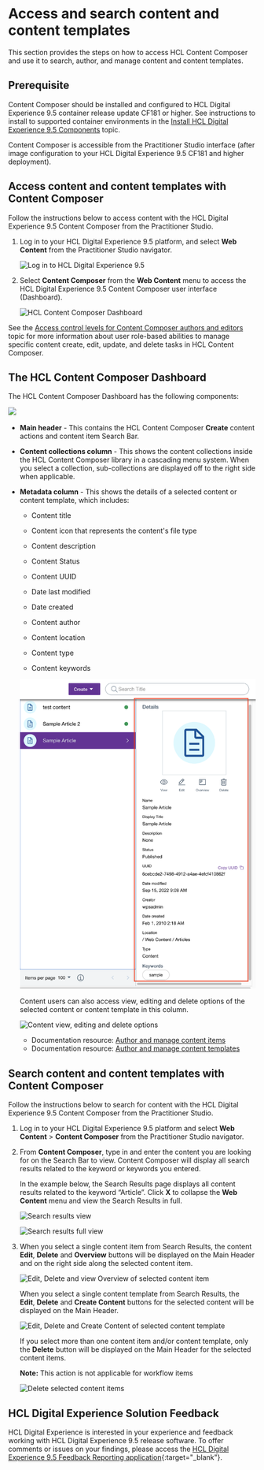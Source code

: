 # Access and search content and content templates

This section provides the steps on how to access HCL Content Composer and use it to search, author, and manage content and content templates.

## Prerequisite

Content Composer should be installed and configured to HCL Digital Experience 9.5 container release update CF181 or higher. See instructions to install to supported container environments in the [Install HCL Digital Experience 9.5 Components](../installation/install_config_cc_dam.md) topic.

Content Composer is accessible from the Practitioner Studio interface \(after image configuration to your HCL Digital Experience 9.5 CF181 and higher deployment\).

## Access content and content templates with Content Composer

Follow the instructions below to access content with the HCL Digital Experience 9.5 Content Composer from the Practitioner Studio.

1.  Log in to your HCL Digital Experience 9.5 platform, and select **Web Content** from the Practitioner Studio navigator.

    ![](../../../assets/HCL_DX_95_Practitioner_Studio_interface.png "Log in to HCL Digital Experience 9.5")

2.  Select **Content Composer** from the **Web Content** menu to access the HCL Digital Experience 9.5 Content Composer user interface \(Dashboard\).

    ![](../../../images/HCL%20Content%20Composer%20dashboard.png "HCL Content Composer Dashboard")


See the [Access control levels for Content Composer authors and editors](../configuration/access_control_levels_author_editor.md) topic for more information about user role-based abilities to manage specific content create, edit, update, and delete tasks in HCL Content Composer.

## The HCL Content Composer Dashboard

The HCL Content Composer Dashboard has the following components:

![](../../../assets/HCL%20CC%20Dashboard.png)

-   **Main header** - This contains the HCL Content Composer **Create** content actions and content item Search Bar.
-   **Content collections column** - This shows the content collections inside the HCL Content Composer library in a cascading menu system. When you select a collection, sub-collections are displayed off to the right side when applicable.
-   **Metadata column** - This shows the details of a selected content or content template, which includes:

    -   Content title

    -   Content icon that represents the content's file type

    -   Content description

    -   Content Status

    -   Content UUID

    -   Date last modified

    -   Date created

    -   Content author

    -   Content location

    -   Content type

    -   Content keywords

    ![Content metadata column](../../../images/Content_metadata_column.png "Content metadata column")

    Content users can also access view, editing and delete options of the selected content or content template in this column.

    ![Content view, editing and delete options](../../../images/Content%20view,%20editing%20and%20delete%20options.png "Content view, editing and delete options")

    -   Documentation resource: [Author and manage content items](../usage/author_and_manage_content_items/index.md)
    -   Documentation resource: [Author and manage content templates](../usage/author_and_manage_content_templates/index.md)

## Search content and content templates with Content Composer

Follow the instructions below to search for content with the HCL Digital Experience 9.5 Content Composer from the Practitioner Studio.

1.  Log in to your HCL Digital Experience 9.5 platform and select **Web Content** \> **Content Composer** from the Practitioner Studio navigator.
2.  From **Content Composer**, type in and enter the content you are looking for on the Search Bar to view. Content Composer will display all search results related to the keyword or keywords you entered.

    In the example below, the Search Results page displays all content results related to the keyword “Article”. Click **X** to collapse the **Web Content** menu and view the Search Results in full.

    ![Search results view](../../../images/Search%20results%20view.png "Search results view") 
    
    ![Search results full view](../../../images/Search%20results%20view-2.png "Search results view")

3.  When you select a single content item from Search Results, the content **Edit**, **Delete** and **Overview** buttons will be displayed on the Main Header and on the right side along the selected content item.

    ![Edit, Delete and view Overview of selected content item](../../../images/Edit,%20Delete%20and%20view%20Overview.png "Edit, Delete and view Overview of selected content item")

    When you select a single content template from Search Results, the **Edit**, **Delete** and **Create Content** buttons for the selected content will be displayed on the Main Header.

    ![Edit, Delete and Create Content of selected content template](../../../images/Edit,%20Delete%20and%20Create%20Content.png "Edit, Delete and Create Content of selected content template")

    If you select more than one content item and/or content template, only the **Delete** button will be displayed on the Main Header for the selected content items.

    **Note:** This action is not applicable for workflow items

    ![Delete selected content items](../../../images/Delete%20selected%20content%20items.png "Delete selected content items")


## HCL Digital Experience Solution Feedback

HCL Digital Experience is interested in your experience and feedback working with HCL Digital Experience 9.5 release software. To offer comments or issues on your findings, please access the [HCL Digital Experience 9.5 Feedback Reporting application](https://www.hclleap.com/apps/secure/org/app/158bbc7c-f357-4ef0-8023-654dd90780d4/launch/index.html?form=F_Form1){:target="_blank"}.


